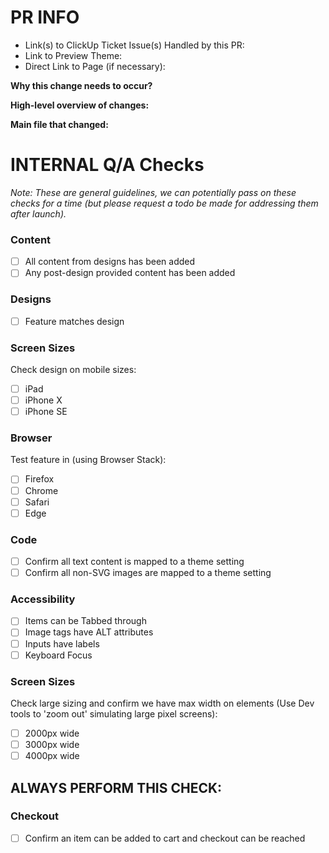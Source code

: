 # PR INFO

- Link(s) to ClickUp Ticket Issue(s) Handled by this PR:
- Link to Preview Theme:
- Direct Link to Page (if necessary):

**Why this change needs to occur?**

**High-level overview of changes:**

**Main file that changed:**

# INTERNAL  Q/A Checks

*Note: These are general guidelines, we can potentially pass on these checks for a time (but please request a todo be made for addressing them after launch).*

### **Content**

- [ ]  All content from designs has been added
- [ ]  Any post-design provided content has been added

### Designs

- [ ]  Feature matches design

### Screen Sizes

Check design on mobile sizes:

- [ ]  iPad
- [ ]  iPhone X
- [ ]  iPhone SE

### Browser

Test feature in (using Browser Stack):

- [ ]  Firefox
- [ ]  Chrome
- [ ]  Safari
- [ ]  Edge

### Code

- [ ]  Confirm all text content is mapped to a theme setting
- [ ]  Confirm all non-SVG images are mapped to a theme setting

### Accessibility

- [ ]  Items can be Tabbed through
- [ ]  Image tags have ALT attributes
- [ ]  Inputs have labels
- [ ]  Keyboard Focus

### Screen Sizes

Check large sizing and confirm we have max width on elements (Use Dev tools to 'zoom out' simulating large pixel screens):

- [ ]  2000px wide
- [ ]  3000px wide
- [ ]  4000px wide

## ALWAYS PERFORM THIS CHECK:

### Checkout

- [ ]  Confirm an item can be added to cart and checkout can be reached
